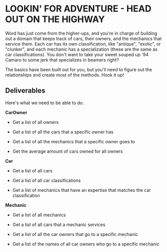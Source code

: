 # LOOKIN' FOR ADVENTURE - HEAD OUT ON THE HIGHWAY

Word has just come from the higher-ups, and you're in charge of building out a domain that keeps track of cars, their owners, and the mechanics that service them.  Each car has its own classification, like "antique", "exotic", or "clunker", and each mechanic has a specialization (these are the same as car classifications).  You don't want to take your sweet souped up '94 Camaro to some jerk that specializes in beamers right?

The basics have been built out for you, but you'll need to figure out the relationships and create most of the methods.  Hook it up!

## Deliverables

Here's what we need to be able to do.

**CarOwner**

  - Get a list of all owners

  - Get a list of all the cars that a specific owner has

  - Get a list of all the mechanics that a specific owner goes to

  - Get the average amount of cars owned for all owners

**Car**

  - Get a list of all cars

  - Get a list of all car classifications

  - Get a list of mechanics that have an expertise that matches the car classification

**Mechanic**

  - Get a list of all mechanics

  - Get a list of all cars that a mechanic services

  - Get a list of all the car owners that go to a specific mechanic

  - Get a list of the names of all car owners who go to a specific mechanic
